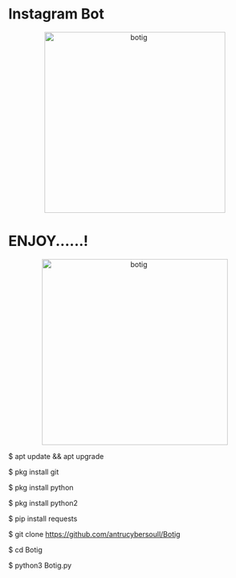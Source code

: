 # Instagram Bot

 <center><img width="360px" hight="210px"src="https://i.ibb.co/1XrFFQB/botig.jpg" alt="botig"></center> 
 
 # ENJOY......!
 
 
<center><img width="370px" hight="230px"src="https://i.ibb.co/nkmgKVJ/botig.jpg" alt="botig"></center> 


$ apt update && apt upgrade

$ pkg install git 

$ pkg install python

$ pkg install python2

$ pip install requests 

$ git clone https://github.com/antrucybersoull/Botig

$ cd Botig

$ python3 Botig.py
